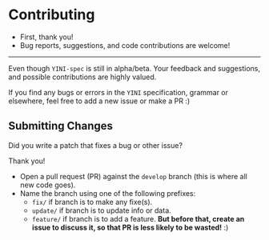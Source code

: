 # Contributing

* First, thank you!
* Bug reports, suggestions, and code contributions are welcome!

---

Even though `YINI-spec` is still in alpha/beta. Your feedback and suggestions, and possible contributions are highly valued. 

If you find any bugs or errors in the `YINI` specification, grammar or elsewhere, feel free to add a new issue or make a PR :)

## Submitting Changes

Did you write a patch that fixes a bug or other issue?

Thank you!

- Open a pull request (PR) against the `develop` branch (this is where all new code goes).
- Name the branch using one of the following prefixes:
  * `fix/` if branch is to make any fixe(s).
  * `update/` if branch is to update info or data.
  * `feature/` if branch is to add a feature. **But before that, create an issue to discuss it, so that PR is less likely to be wasted!** :)


